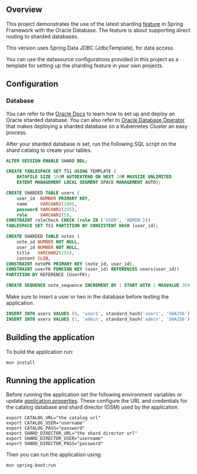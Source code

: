 ## Overview

This project demonstrates the use of the latest sharding [feature](https://github.com/spring-projects/spring-framework/pull/31506) in Spring Framework with the Oracle Database.
The feature is about supporting direct routing to sharded databases.

This version uses Spring Data JDBC (JdbcTemplate), for data access.

You can use the datasource configurations provided in this project as a template for setting up the sharding feature in your own projects.

## Configuration

### Database

You can refer to the [Oracle Docs](https://docs.oracle.com/en/database/oracle/oracle-database/21/shard/sharding-deployment.html#GUID-F99B8742-4089-4E77-87D4-4691EA932207)
to learn how to set up and deploy an Oracle sharded database.
You can also refer to [Oracle Database Operator](https://github.com/oracle/oracle-database-operator) that makes deploying a sharded database on a Kubernetes Cluster an easy process.

After your sharded database is set, run the following SQL script on the shard catalog to create your tables.

~~~SQL
ALTER SESSION ENABLE SHARD DDL;

CREATE TABLESPACE SET TS1 USING TEMPLATE (
    DATAFILE SIZE 100M AUTOEXTEND ON NEXT 10M MAXSIZE UNLIMITED
    EXTENT MANAGEMENT LOCAL SEGMENT SPACE MANAGEMENT AUTO);

CREATE SHARDED TABLE users (
    user_id  NUMBER PRIMARY KEY,
    name     VARCHAR2(100),
    password VARCHAR2(255),
    role     VARCHAR2(5),
CONSTRAINT roleCheck CHECK (role IN ('USER', 'ADMIN')))
TABLESPACE SET TS1 PARTITION BY CONSISTENT HASH (user_id);

CREATE SHARDED TABLE notes (
    note_id NUMBER NOT NULL,
    user_id NUMBER NOT NULL,
    title   VARCHAR2(255),
    content CLOB,
CONSTRAINT notePK PRIMARY KEY (note_id, user_id),
CONSTRAINT userFK FOREIGN KEY (user_id) REFERENCES users(user_id))
PARTITION BY REFERENCE (UserFK);

CREATE SEQUENCE note_sequence INCREMENT BY 1 START WITH 1 MAXVALUE 2E9 SHARD;
~~~

Make sure to insert a user or two in the database before testing the application.

~~~SQL
INSERT INTO users VALUES (0, 'user1', standard_hash('user1', 'SHA256'), 'USER');
INSERT INTO users VALUES (1, 'admin', standard_hash('admin', 'SHA256'), 'ADMIN');
~~~

## Building the application
To build the application run:

~~~
mvn install
~~~

## Running the application

Before running the application set the following environment variables or update [application.properties](src/main/resources/application.properties). These configure the URL and credentials for the catalog database and shard director (GSM) used by the application.

~~~shell
export CATALOG_URL="the catalog url"
export CATALOG_USER="username"
export CATALOG_PASS="password"
export SHARD_DIRECTOR_URL="the shard director url"
export SHARD_DIRECTOR_USER="username"
export SHARD_DIRECTOR_PASS="password"
~~~

Then you can run the application using:

~~~shell
mvn spring-boot:run
~~~